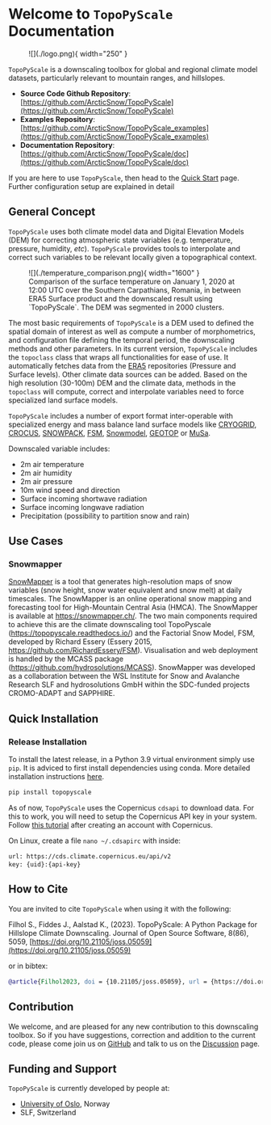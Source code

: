 # Welcome to `TopoPyScale` Documentation



<figure markdown>
  ![](./logo.png){ width="250" }
</figure>

`TopoPyScale` is a downscaling toolbox for global and regional climate model datasets, particularly relevant to mountain ranges, and hillslopes. 

- **Source Code Github Repository**: [https://github.com/ArcticSnow/TopoPyScale](https://github.com/ArcticSnow/TopoPyScale)
- **Examples Repository**: [https://github.com/ArcticSnow/TopoPyScale_examples](https://github.com/ArcticSnow/TopoPyScale_examples)
- **Documentation Repository**: [https://github.com/ArcticSnow/TopoPyScale/doc](https://github.com/ArcticSnow/TopoPyScale/doc)

If you are here to use `TopoPyScale`, then head to the [Quick Start](./02_quickstart.md) page. Further configuration setup are explained in detail

## General Concept

`TopoPyScale` uses both climate model data and Digital Elevation Models (DEM) for correcting atmospheric state variables (e.g. temperature, pressure, humidity, *etc*). `TopoPyScale` provides tools to interpolate and correct such variables to be relevant locally given a topographical context. 

<figure markdown>
  ![](./temperature_comparison.png){ width="1600" }
  <figcaption>Comparison of the surface temperature on January 1, 2020 at 12:00 UTC over the Southern Carpathians, Romania, in between ERA5 Surface product and the downscaled result using `TopoPyScale`. The DEM was segmented in 2000 clusters.</figcaption>
</figure>

The most basic requirements of `TopoPyScale` is a DEM used to defined the spatial domain of interest as well as compute a number of morphometrics, and configuration file defining the temporal period, the downscaling methods and other parameters. In its current version, `TopoPyScale` includes the `topoclass` class that wraps all functionalities for ease of use. It automatically fetches data from the [ERA5](https://cds.climate.copernicus.eu/cdsapp#!/dataset/reanalysis-era5-pressure-levels?tab=overview) repositories (Pressure and Surface levels). Other climate data sources can be added. Based on the high resolution (30-100m) DEM and the climate data, methods in the `topoclass` will compute, correct and interpolate variables need to force specialized land surface models.

`TopoPyScale` includes a number of export format inter-operable with specialized energy and mass balance land surface models like [CRYOGRID](https://github.com/CryoGrid/CryoGridCommunity_source), [CROCUS](http://bibliotheque.meteo.fr/exl-php/cadcgp.php?CMD=CHERCHE&MODELE=vues/mf_-_internet_recherche_avancee_anonyme/tpl-r.html&WHERE_IS_DOC_REF_LIT=DOC00019133&&TABLE=ILS_DOC), [SNOWPACK](https://www.slf.ch/en/services-and-products/snowpack.html), [FSM](https://github.com/RichardEssery/FSM), [Snowmodel](https://srs.fs.usda.gov/pubs/26319), [GEOTOP](http://geotopmodel.github.io/geotop/) or [MuSa](https://github.com/ealonsogzl/MuSA).

Downscaled variable includes:

- 2m air temperature
- 2m air humidity
- 2m air pressure
- 10m wind speed and direction
- Surface incoming shortwave radiation
- Surface incoming longwave radiation
- Precipitation (possibility to partition snow and rain)

## Use Cases

### Snowmapper

[SnowMapper](https://snowmapper.ch) is a tool that generates high-resolution maps of snow variables (snow height, snow water equivalent and snow melt) at daily timescales. The SnowMapper is an online operational snow mapping and forecasting tool for High-Mountain Central Asia (HMCA). The SnowMapper is available at https://snowmapper.ch/. The two main components required to achieve this are the climate downscaling tool TopoPyscale (https://topopyscale.readthedocs.io/) and the Factorial Snow Model, FSM, developed by Richard Essery (Essery 2015, https://github.com/RichardEssery/FSM). Visualisation and web deployment is handled by the MCASS package (https://github.com/hydrosolutions/MCASS). SnowMapper was developed as a collaboration between the WSL Institute for Snow and Avalanche Research SLF and hydrosolutions GmbH within the SDC-funded projects CROMO-ADAPT and SAPPHIRE.

## Quick Installation

### Release Installation
To install the latest release, in a Python 3.9 virtual environment simply use `pip`. It is adviced to first install dependencies using conda. More detailed installation instructions [here](./01_install.md).

```bash
pip install topopyscale
```

As of now, `TopoPyScale` uses the Copernicus `cdsapi` to download data. For this to work, you will need to setup the Copernicus API key in your system. Follow [this tutorial](https://cds.climate.copernicus.eu/api-how-to#install-the-cds-api-key) after creating an account with Copernicus. 

On Linux, create a file `nano ~/.cdsapirc` with inside:
```text
url: https://cds.climate.copernicus.eu/api/v2
key: {uid}:{api-key}
```

## How to Cite

You are invited to cite `TopoPyScale` when using it with the following: 

Filhol S., Fiddes J., Aalstad K., (2023). TopoPyScale: A Python Package for Hillslope Climate Downscaling. Journal of Open Source Software, 8(86), 5059, [https://doi.org/10.21105/joss.05059](https://doi.org/10.21105/joss.05059)

or in bibtex:
```bibtex
@article{Filhol2023, doi = {10.21105/joss.05059}, url = {https://doi.org/10.21105/joss.05059}, year = {2023}, publisher = {The Open Journal}, volume = {8}, number = {86}, pages = {5059}, author = {Simon Filhol and Joel Fiddes and Kristoffer Aalstad}, title = {TopoPyScale: A Python Package for Hillslope Climate Downscaling}, journal = {Journal of Open Source Software} } 

```

## Contribution

We welcome, and are pleased for any new contribution to this downscaling toolbox. So if you have suggestions, correction and addition to the current code, please come join us on [GitHub](https://github.com/ArcticSnow/TopoPyScale) and talk to us on the [Discussion](https://github.com/ArcticSnow/TopoPyScale/discussions) page.

## Funding and Support

`TopoPyScale` is currently developed by people at:

- [University of Oslo](https://www.mn.uio.no/geo/english/), Norway
- SLF, Switzerland
